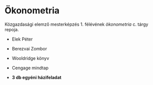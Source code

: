 # Ökonometria

Közgazdasági elemző mesterképzés 1. félévének *ökonometria* c. tárgy repoja.

- Elek Péter
- Berezvai Zombor
- Wooldridge könyv
- Cengage mindtap

- **3 db egyéni házifeladat**